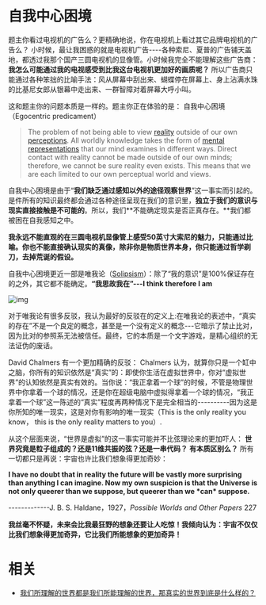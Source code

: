# 自我中心困境


题主你看过电视机的广告么？更精确地说，你在电视机上看过其它品牌电视机的广告么？
小时候，最让我困惑的就是电视机广告----各种索尼、夏普的广告铺天盖地，都透过我那个国产三圆电视机的显像管。小时候我完全不能理解这些广告商：**我怎么可能通过我的电视感受到比我这台电视机更加好的画质呢？**
所以广告商只能通过各种笨拙的比喻手法：风从屏幕中刮出来、蝴蝶停在屏幕上、身上沾满水珠的比基尼女郎从银幕中走出来、一群智障对着屏幕大呼小叫。

这和题主你的问题本质是一样的。题主你正在体验的是：
自我中心困境（Egocentric predicament）

> The problem of not being able to view [reality](https://link.zhihu.com/?target=https%3A//en.wikipedia.org/wiki/Reality) outside of our own [perceptions](https://link.zhihu.com/?target=https%3A//en.wikipedia.org/wiki/Perception). All worldly knowledge takes the form of [mental representations](https://link.zhihu.com/?target=https%3A//en.wikipedia.org/wiki/Mental_representation) that our mind examines in different ways. Direct contact with reality cannot be made outside of our own minds; therefore, we cannot be sure reality even exists. This means that we are each limited to our own perceptual world and views.



自我中心困境是由于“**我们缺乏通过感知以外的途径观察世界**”这一事实而引起的。
是件所有的知识最终都会通过各种途径呈现在我们的意识里，**独立于我们的意识与现实直接接触是不可能的**。所以，我们**不能确定现实是否正真存在。**我们都被困在自我感知之中。

**我永远不能直观的在三圆电视机显像管上感受50英寸大索尼的魅力，只能通过比喻。你也不能直接确认现实的真像，除非你是物质世界本身，你只能通过哲学剃刀，去掉荒诞的假设。**



自我中心困境更近一部是唯我论（[Solipsism](https://link.zhihu.com/?target=https%3A//en.wikipedia.org/wiki/Solipsism)）：除了“我的意识”是100%保证存在的之外，其它都不能确定。**“我思故我在”---I think therefore I am**

![img](https://pic1.zhimg.com/80/ab32affe0b85741ba377ecc15fa01ba4_hd.jpg)


对于唯我论有很多反驳，我认为最好的反驳在的定义上:在唯我论的表述中，“真实的存在”不是一个良定的概念，甚至是一个没有定义的概念---它暗示了禁止比对，因为比对的参照系无法被信任。最终，它的本质是一个文字游戏，是精心组织的无法证伪的废话。

David Chalmers 有一个更加精确的反驳：
Chalmers 认为，就算你只是一个缸中之脑，你所有的知识依然是“真实”的：即使你生活在虚拟世界中，你对“虚拟世界”的认知依然是真实有效的。当你说：“我正拿着一个球”的时候，不管是物理世界中你拿着一个球的情况，还是你在超级电脑中虚拟得拿着一个球的情况，“我正拿着一个球”这一陈述的“真实”程度再两种情况下是完全相当的----------因为这是你所知的唯一现实，这是对你有影响的唯一现实（This is the only reality you know， this is the only reality matters to you）.

从这个层面来说，“世界是虚拟”的这一事实可能并不比弦理论来的更加吓人：
**世界究竟是粒子组成的？还是11维共振的弦？还是一串代码？**
**有本质区别么？**
所有一切都只是再说：宇宙也许比我们想象得更加奇妙：

**I have no doubt that in reality the future will be vastly more surprising than anything I can imagine. Now my own suspicion is that the Universe is not only queerer than we suppose, but queerer than we \*can\* suppose.**

-------------J. B. S. Haldane，1927，*Possible Worlds and Other Papers* 227

**我丝毫不怀疑，未来会比我最狂野的想象还要让人吃惊！我倾向认为：宇宙不仅仅比我们想象得更加奇异，它比我们所能想象的更加奇异！**


# 相关

- [我们所理解的世界都是我们所能理解的世界，那真实的世界到底是什么样的？](https://www.zhihu.com/question/47078113/answer/104646405)

